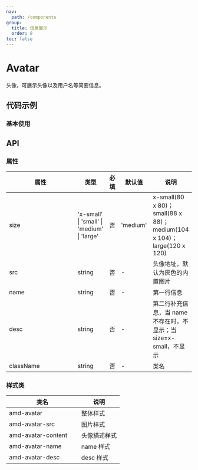 ```yaml
---
nav:
  path: /components
group:
  title: 信息展示
  order: 8
toc: false
---
```


# Avatar

头像，可展示头像以及用户名等简要信息。

## 代码示例

### 基本使用

<code src="../../demo/pages/Avatar"></code>


## API

### 属性

| 属性 | 类型 | 必填 | 默认值 | 说明 |
| --- | --- | --- | --- | --- |
| size | 'x-small' &verbar; 'small' &verbar; 'medium' &verbar; 'large' | 否 | 'medium' | x-small(80 x 80)；small(88 x 88)；medium(104 x 104)；large(120 x 120) |
| src | string | 否 | - | 头像地址，默认为灰色的内置图片 |
| name | string | 否 | - | 第一行信息 |
| desc | string | 否 | - | 第二行补充信息，当 name 不存在时，不显示；当 size=x-small，不显示 |
| className | string | 否 | - | 类名 |

### 样式类
| 类名 | 说明 |
| -----|-----|
| amd-avatar | 整体样式 |
| amd-avatar-src | 图片样式 |
| amd-avatar-content | 头像描述样式 |
| amd-avatar-name | name 样式 |
| amd-avatar-desc | desc 样式 |

<style> 
table th:first-of-type { width: 180px; } 
.__dumi-default-layout-content article table:first-of-type th:nth-of-type(2)  {
    width: 140px
} 
.__dumi-default-layout-content article table:first-of-type th:nth-of-type(3)  {
    width: 30px
} 
.__dumi-default-layout-content article table:first-of-type th:nth-of-type(4)  {
    width: 50px
} 

</style> 